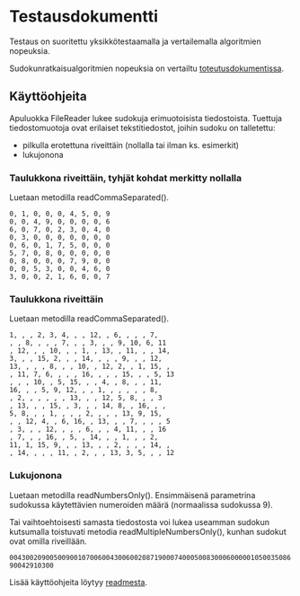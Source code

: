 # Testausdokumentti

Testaus on suoritettu yksikkötestaamalla ja vertailemalla algoritmien nopeuksia.

Sudokunratkaisualgoritmien nopeuksia on vertailtu [toteutusdokumentissa](https://github.com/tuomasmk/SudokuSolver/blob/master/Dokumentit/toteutus.md).

## Käyttöohjeita

Apuluokka FileReader lukee sudokuja erimuotoisista tiedostoista. Tuettuja tiedostomuotoja ovat erilaiset tekstitiedostot, joihin sudoku on talletettu:
* pilkulla erotettuna riveittäin (nollalla tai ilman ks. esimerkit)
* lukujonona

### Taulukkona riveittäin, tyhjät kohdat merkitty nollalla

Luetaan metodilla readCommaSeparated().

```
0, 1, 0, 0, 0, 4, 5, 0, 9
0, 0, 4, 9, 0, 0, 0, 0, 6
6, 0, 7, 0, 2, 3, 0, 4, 0
0, 3, 0, 0, 0, 0, 0, 0, 0
0, 6, 0, 1, 7, 5, 0, 0, 0
5, 7, 0, 8, 0, 0, 0, 0, 0
0, 8, 0, 0, 0, 7, 9, 0, 0
0, 0, 5, 3, 0, 0, 4, 6, 0
3, 0, 0, 2, 1, 6, 0, 0, 7
```

### Taulukkona riveittäin

Luetaan metodilla readCommaSeparated().

```
1, , , 2, 3, 4, , , 12, , 6, , , , 7, 
, , 8, , , , 7, , , 3, , , 9, 10, 6, 11
, 12, , , 10, , , 1, , 13, , 11, , , 14, 
3, , , 15, 2, , , 14, , , , 9, , , 12, 
13, , , , 8, , , 10, , 12, 2, , 1, 15, , 
, 11, 7, 6, , , , 16, , , , 15, , , 5, 13
, , , 10, , 5, 15, , , 4, , 8, , , 11, 
16, , , 5, 9, 12, , , 1, , , , , , 8, 
, 2, , , , , , 13, , , 12, 5, 8, , , 3
, 13, , , 15, , 3, , , 14, 8, , 16, , , 
5, 8, , , 1, , , , 2, , , , 13, 9, 15, 
, , 12, 4, , 6, 16, , 13, , , 7, , , , 5
, 3, , , 12, , , , 6, , , 4, 11, , , 16
, 7, , , 16, , 5, , 14, , , 1, , , 2, 
11, 1, 15, 9, , , 13, , , 2, , , , 14, , 
, 14, , , , 11, , 2, , , 13, 3, 5, , , 12
```

### Lukujonona

Luetaan metodilla readNumbersOnly(). Ensimmäisenä parametrina sudokussa käytettävien numeroiden määrä (normaalissa sudokussa 9).

Tai vaihtoehtoisesti samasta tiedostosta voi lukea useamman sudokun kutsumalla toistuvati metodia readMultipleNumbersOnly(), kunhan sudokut ovat omilla riveillään.

`004300209005009001070060043006002087190007400050083000600000105003508690042910300`


Lisää käyttöohjeita löytyy [readmesta](https://github.com/tuomasmk/SudokuSolver/blob/master/README.md).